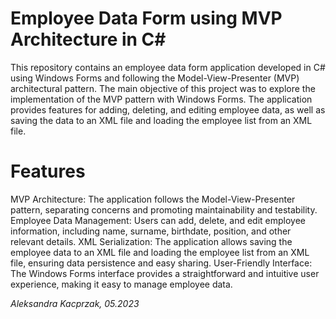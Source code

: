 # Employee Data Form using MVP Architecture in C#

This repository contains an employee data form application developed in C# using Windows Forms and following the Model-View-Presenter (MVP) architectural pattern. The main objective of this project was to explore the implementation of the MVP pattern with Windows Forms. The application provides features for adding, deleting, and editing employee data, as well as saving the data to an XML file and loading the employee list from an XML file.

# Features
MVP Architecture: The application follows the Model-View-Presenter pattern, separating concerns and promoting maintainability and testability.
Employee Data Management: Users can add, delete, and edit employee information, including name, surname, birthdate, position, and other relevant details.
XML Serialization: The application allows saving the employee data to an XML file and loading the employee list from an XML file, ensuring data persistence and easy sharing.
User-Friendly Interface: The Windows Forms interface provides a straightforward and intuitive user experience, making it easy to manage employee data.

_Aleksandra Kacprzak, 05.2023_
